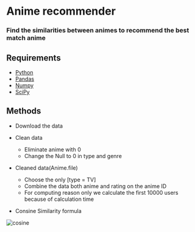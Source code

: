 # Anime recommender
### Find the similarities between animes to recommend the best match anime

## Requirements
* [Python](https://www.python.org/downloads/)
* [Pandas](https://pandas.pydata.org/docs/getting_started/install.html)
*  [Numpy](https://numpy.org/install/)
* [SciPy ](https://scipy.org/)

## Methods
 * Download the data
  * Clean data
     * Eliminate anime with 0
    * Change the Null to 0 in type and genre
* Cleaned data(Anime.file)
     * Choose the only [type = TV]
     * Combine the data both anime and rating on the anime ID
     * For computing reason only we calculate the first 10000 users because of calculation time

* Consine Similarity formula 


                



![cosine](https://wikimedia.org/api/rest_v1/media/math/render/svg/0a4c9a778656537624a3303e646559a429868863)